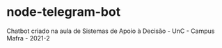 # node-telegram-bot
Chatbot criado na aula de Sistemas de Apoio à Decisão - UnC - Campus Mafra - 2021-2
